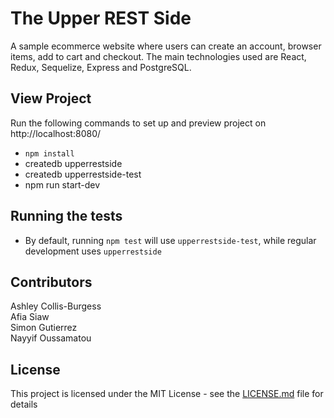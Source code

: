 # The Upper REST Side

A sample ecommerce website where users can create an account, browser items, add to cart and checkout. The main technologies used are React, Redux, Sequelize, Express and PostgreSQL.

## View Project

Run the following commands to set up and preview project on http://localhost:8080/

* `npm install`
* createdb upperrestside
* createdb upperrestside-test
* npm run start-dev

## Running the tests

* By default, running `npm test` will use `upperrestside-test`, while
  regular development uses `upperrestside`

## Contributors

Ashley Collis-Burgess<br>
Afia Siaw<br>
Simon Gutierrez<br>
Nayyif Oussamatou<br>

## License

This project is licensed under the MIT License - see the [LICENSE.md](LICENSE.md) file for details
